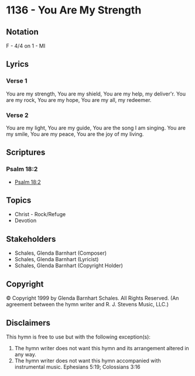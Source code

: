 # 1136 - You Are My Strength

## Notation

F - 4/4 on 1 - MI

## Lyrics

### Verse 1

You are my strength, You are my shield, You are my help, my deliver'r. You are my rock, You are my hope, You are my all, my redeemer.

### Verse 2

You are my light, You are my guide, You are the song I am singing. You are my smile, You are my peace, You are the joy of my living.


## Scriptures

### Psalm 18:2

- [Psalm 18:2](https://www.biblegateway.com/passage/?search=Psalm%2018%3A2)


## Topics

- Christ - Rock/Refuge
- Devotion

## Stakeholders

- Schales, Glenda Barnhart (Composer)
- Schales, Glenda Barnhart (Lyricist)
- Schales, Glenda Barnhart (Copyright Holder)

## Copyright

© Copyright 1999 by Glenda Barnhart Schales. All Rights Reserved.
(An agreement between the hymn writer and R. J. Stevens Music, LLC.)

## Disclaimers

This hymn is free to use but with the following exception(s):
1. The hymn writer does not want this hymn and its arrangement altered in any way.
2. The hymn writer does not want this hymn accompanied with instrumental music.
Ephesians 5:19; Colossians 3:16

